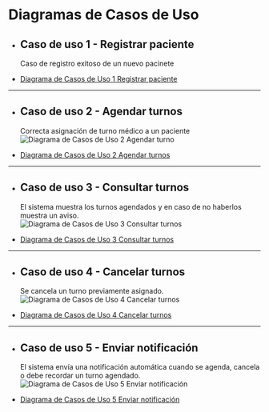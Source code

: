 # Diagramas de Casos de Uso
- ## Caso de uso 1 - Registrar paciente 
  Caso de registro exitoso de un nuevo pacinete
* [Diagrama de Casos de Uso 1 Registrar paciente](https://drive.google.com/file/d/1U2k41TaDbMPy-vEV3Khm_Vl6cSyi5rRY/view?usp=sharing)
---
- ## Caso de uso 2 - Agendar turnos
  Correcta asignación de turno médico a un paciente
  ![Diagrama de Casos de Uso 2 Agendar turno](https://github.com/user-attachments/assets/a0d6b8bd-7d0c-4f27-a9f3-12d8f2d70f26)
* [Diagrama de Casos de Uso 2 Agendar turnos](https://drive.google.com/file/d/1AvGW--aC7MIbtd4DIqvxPF7TrrytYZkd/view?usp=sharing)
---
- ## Caso de uso 3 - Consultar turnos
  El sistema muestra los turnos agendados y en caso de no haberlos muestra un aviso.  
  ![Diagrama de Casos de Uso 3 Consultar turnos](https://github.com/user-attachments/assets/15e9acb2-1662-4394-b26c-5bfaddd973c6)
* [Diagrama de Casos de Uso 3 Consultar turnos](https://drive.google.com/file/d/1OeQ2RvpxJomdZ89rnFNlMkAJdMDF8omE/view?usp=sharing)
---
- ## Caso de uso 4 - Cancelar turnos
  Se cancela un turno previamente asignado.
  ![Diagrama de Casos de Uso 4 Cancelar turnos](https://github.com/user-attachments/assets/4034db0e-f412-45de-9e06-738f82898c23)
* [Diagrama de Casos de Uso 4 Cancelar turnos](https://drive.google.com/file/d/1ftXMsL8dyNV4T6_2FJ_ydyylBqNP7dXm/view?usp=sharing)
---
- ## Caso de uso 5 - Enviar notificación
  El sistema envía una notificación automática cuando se agenda, cancela o debe recordar un turno agendado.
  ![Diagrama de Casos de Uso 5 Enviar notificación](https://github.com/user-attachments/assets/5469ab81-53ef-4d7d-93a8-4b079f0878e6)
* [Diagrama de Casos de Uso 5 Enviar notificación](https://drive.google.com/file/d/1B8JiKaXkBu30zBWOwrbkfzh2FumkWVPj/view?usp=sharing)
